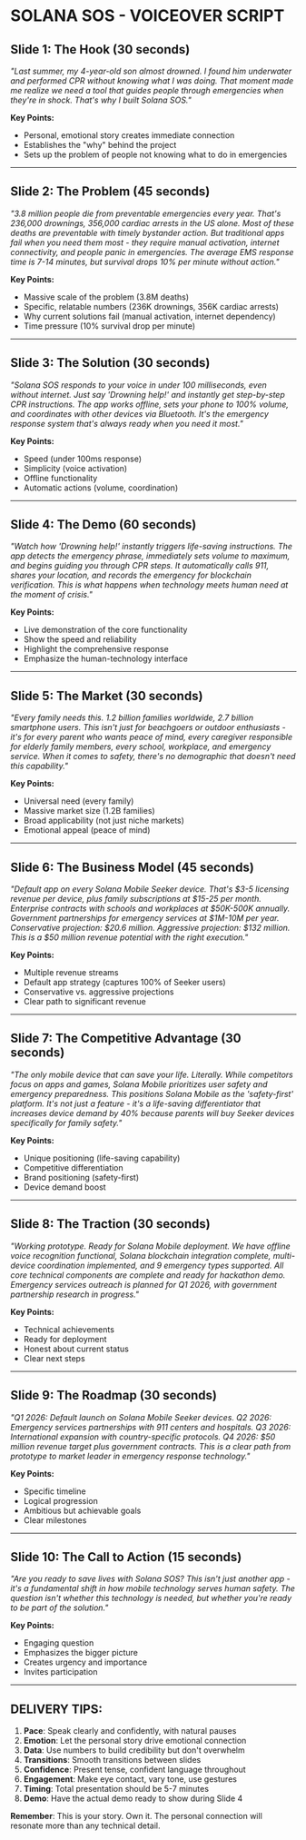 # SOLANA SOS - VOICEOVER SCRIPT

## **Slide 1: The Hook** (30 seconds)
*"Last summer, my 4-year-old son almost drowned. I found him underwater and performed CPR without knowing what I was doing. That moment made me realize we need a tool that guides people through emergencies when they're in shock. That's why I built Solana SOS."*

**Key Points:**
- Personal, emotional story creates immediate connection
- Establishes the "why" behind the project
- Sets up the problem of people not knowing what to do in emergencies

---

## **Slide 2: The Problem** (45 seconds)
*"3.8 million people die from preventable emergencies every year. That's 236,000 drownings, 356,000 cardiac arrests in the US alone. Most of these deaths are preventable with timely bystander action. But traditional apps fail when you need them most - they require manual activation, internet connectivity, and people panic in emergencies. The average EMS response time is 7-14 minutes, but survival drops 10% per minute without action."*

**Key Points:**
- Massive scale of the problem (3.8M deaths)
- Specific, relatable numbers (236K drownings, 356K cardiac arrests)
- Why current solutions fail (manual activation, internet dependency)
- Time pressure (10% survival drop per minute)

---

## **Slide 3: The Solution** (30 seconds)
*"Solana SOS responds to your voice in under 100 milliseconds, even without internet. Just say 'Drowning help!' and instantly get step-by-step CPR instructions. The app works offline, sets your phone to 100% volume, and coordinates with other devices via Bluetooth. It's the emergency response system that's always ready when you need it most."*

**Key Points:**
- Speed (under 100ms response)
- Simplicity (voice activation)
- Offline functionality
- Automatic actions (volume, coordination)

---

## **Slide 4: The Demo** (60 seconds)
*"Watch how 'Drowning help!' instantly triggers life-saving instructions. The app detects the emergency phrase, immediately sets volume to maximum, and begins guiding you through CPR steps. It automatically calls 911, shares your location, and records the emergency for blockchain verification. This is what happens when technology meets human need at the moment of crisis."*

**Key Points:**
- Live demonstration of the core functionality
- Show the speed and reliability
- Highlight the comprehensive response
- Emphasize the human-technology interface

---

## **Slide 5: The Market** (30 seconds)
*"Every family needs this. 1.2 billion families worldwide, 2.7 billion smartphone users. This isn't just for beachgoers or outdoor enthusiasts - it's for every parent who wants peace of mind, every caregiver responsible for elderly family members, every school, workplace, and emergency service. When it comes to safety, there's no demographic that doesn't need this capability."*

**Key Points:**
- Universal need (every family)
- Massive market size (1.2B families)
- Broad applicability (not just niche markets)
- Emotional appeal (peace of mind)

---

## **Slide 6: The Business Model** (45 seconds)
*"Default app on every Solana Mobile Seeker device. That's $3-5 licensing revenue per device, plus family subscriptions at $15-25 per month. Enterprise contracts with schools and workplaces at $50K-500K annually. Government partnerships for emergency services at $1M-10M per year. Conservative projection: $20.6 million. Aggressive projection: $132 million. This is a $50 million revenue potential with the right execution."*

**Key Points:**
- Multiple revenue streams
- Default app strategy (captures 100% of Seeker users)
- Conservative vs. aggressive projections
- Clear path to significant revenue

---

## **Slide 7: The Competitive Advantage** (30 seconds)
*"The only mobile device that can save your life. Literally. While competitors focus on apps and games, Solana Mobile prioritizes user safety and emergency preparedness. This positions Solana Mobile as the 'safety-first' platform. It's not just a feature - it's a life-saving differentiator that increases device demand by 40% because parents will buy Seeker devices specifically for family safety."*

**Key Points:**
- Unique positioning (life-saving capability)
- Competitive differentiation
- Brand positioning (safety-first)
- Device demand boost

---

## **Slide 8: The Traction** (30 seconds)
*"Working prototype. Ready for Solana Mobile deployment. We have offline voice recognition functional, Solana blockchain integration complete, multi-device coordination implemented, and 9 emergency types supported. All core technical components are complete and ready for hackathon demo. Emergency services outreach is planned for Q1 2026, with government partnership research in progress."*

**Key Points:**
- Technical achievements
- Ready for deployment
- Honest about current status
- Clear next steps

---

## **Slide 9: The Roadmap** (30 seconds)
*"Q1 2026: Default launch on Solana Mobile Seeker devices. Q2 2026: Emergency services partnerships with 911 centers and hospitals. Q3 2026: International expansion with country-specific protocols. Q4 2026: $50 million revenue target plus government contracts. This is a clear path from prototype to market leader in emergency response technology."*

**Key Points:**
- Specific timeline
- Logical progression
- Ambitious but achievable goals
- Clear milestones

---

## **Slide 10: The Call to Action** (15 seconds)
*"Are you ready to save lives with Solana SOS? This isn't just another app - it's a fundamental shift in how mobile technology serves human safety. The question isn't whether this technology is needed, but whether you're ready to be part of the solution."*

**Key Points:**
- Engaging question
- Emphasizes the bigger picture
- Creates urgency and importance
- Invites participation

---

## **DELIVERY TIPS:**

1. **Pace**: Speak clearly and confidently, with natural pauses
2. **Emotion**: Let the personal story drive emotional connection
3. **Data**: Use numbers to build credibility but don't overwhelm
4. **Transitions**: Smooth transitions between slides
5. **Confidence**: Present tense, confident language throughout
6. **Engagement**: Make eye contact, vary tone, use gestures
7. **Timing**: Total presentation should be 5-7 minutes
8. **Demo**: Have the actual demo ready to show during Slide 4

**Remember**: This is your story. Own it. The personal connection will resonate more than any technical detail. 